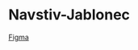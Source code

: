 # Navstiv-Jablonec
[Figma](https://www.figma.com/design/ZVnw7NGNbMnf45s5V4QwIn/navstvitjablonec?node-id=0-1&t=zko3smrtgLvSwLEt-1)
